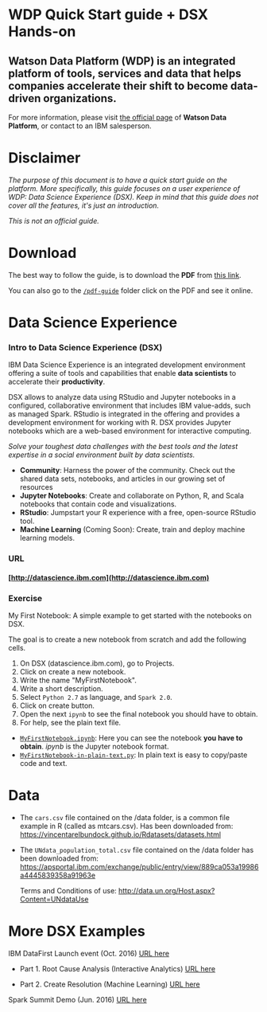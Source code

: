 # WDP Quick Start guide + DSX Hands-on

## Watson Data Platform (WDP) is an integrated platform of tools, services and data that helps companies accelerate their shift to become data-driven organizations.

For more information, please visit [the official page](https://www.ibm.com/analytics/us/en/watson-data-platform/platform.html) of **Watson Data Platform**, or contact to an IBM salesperson.

# Disclaimer
_The purpose of this document is to have a quick start guide on the platform. More specifically, this guide focuses on a user experience of WDP: Data Science Experience (DSX). Keep in mind that this guide does not cover all the features, it's just an introduction._

_This is not an official guide._

# Download

The best way to follow the guide, is to download the **PDF** from [this link](https://github.com/nachoad/WDP-Quick-Start/raw/master/pdf-guide/IBM_WDP_Quick_Start%2BDSX_Hands-on.pdf). 

You can also go to the [`/pdf-guide`](https://github.com/nachoad/WDP-Quick-Start/blob/master/pdf-guide/IBM_WDP_Quick_Start%2BDSX_Hands-on.pdf) folder click on the PDF and see it online.



# Data Science Experience
### Intro to Data Science Experience (DSX)
IBM Data Science Experience is an integrated development environment offering a suite of tools and capabilities that enable **data scientists** to accelerate their **productivity**.

DSX allows to analyze data using RStudio and Jupyter notebooks in a configured, collaborative environment that includes IBM value-adds, such as managed Spark. RStudio is integrated in the offering and provides a development environment for working with R.
DSX provides Jupyter notebooks which are a web-based environment for interactive computing.

_Solve your toughest data challenges with the best tools and the latest expertise in a social environment built by data scientists._

- **Community**: Harness the power of the community. Check out the shared data sets, notebooks, and articles in our growing set of resources
- **Jupyter Notebooks**: Create and collaborate on Python, R, and Scala notebooks that contain code and visualizations.
- **RStudio**: Jumpstart your R experience with a free, open-source RStudio tool.
- **Machine Learning** (Coming Soon): Create, train and deploy machine learning models.



### URL
#### [http://datascience.ibm.com](http://datascience.ibm.com)



### Exercise
My First Notebook: A simple example to get started with the notebooks on DSX.

The goal is to create a new notebook from scratch and add the following cells.

1. On DSX (datascience.ibm.com), go to Projects.
2. Click on create a new notebook.
3. Write the name "MyFirstNotebook".
4. Write a short description.
5. Select `Python 2.7` as language, and `Spark 2.0`.
6. Click on create button.
7. Open the next `ipynb` to see the final notebook you should have to obtain.
8. For help, see the plain text file.



- [`MyFirstNotebook.ipynb`](https://github.com/nachoad/WDP-Quick-Start/blob/master/python/MyFirstNotebook.ipynb): Here you can see the notebook **you have to obtain**. *ipynb* is the Jupyter notebook format.  
- [`MyFirstNotebook-in-plain-text.py`](https://github.com/nachoad/WDP-Quick-Start/blob/master/python/MyFirstNotebook-plain.py): In plain text is easy to copy/paste code and text.


# Data
- The `cars.csv` file contained on the /data folder, is a common file example in R (called as mtcars.csv). Has been downloaded from: https://vincentarelbundock.github.io/Rdatasets/datasets.html

- The `UNdata_population_total.csv` file contained on the /data folder has been downloaded from:
https://apsportal.ibm.com/exchange/public/entry/view/889ca053a19986a4445839358a91963e

	Terms and Conditions of use:
http://data.un.org/Host.aspx?Content=UNdataUse


# More DSX Examples

IBM DataFirst Launch event (Oct. 2016) [URL here](https://github.com/ibmdataworks/datafirst)

- Part 1. Root Cause Analysis (Interactive Analytics) [URL here](https://github.com/ibmdataworks/datafirst/raw/master/datascientist/interactive-analytics/)

- Part 2. Create Resolution (Machine Learning) [URL here](https://github.com/ibmdataworks/datafirst/raw/master/datascientist/machinelearning/)



Spark Summit Demo (Jun. 2016) [URL here](https://github.com/IBMDataScience/SparkSummitDemo)
